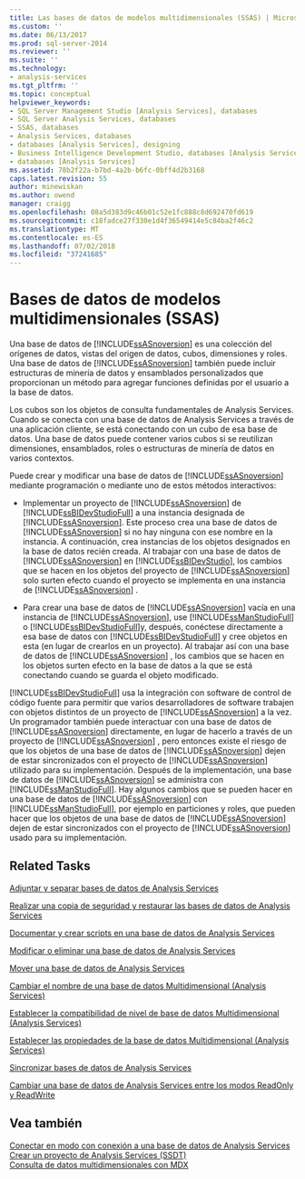 ```yaml
---
title: Las bases de datos de modelos multidimensionales (SSAS) | Microsoft Docs
ms.custom: ''
ms.date: 06/13/2017
ms.prod: sql-server-2014
ms.reviewer: ''
ms.suite: ''
ms.technology:
- analysis-services
ms.tgt_pltfrm: ''
ms.topic: conceptual
helpviewer_keywords:
- SQL Server Management Studio [Analysis Services], databases
- SQL Server Analysis Services, databases
- SSAS, databases
- Analysis Services, databases
- databases [Analysis Services], designing
- Business Intelligence Development Studio, databases [Analysis Services]
- databases [Analysis Services]
ms.assetid: 78b2f22a-b7bd-4a2b-b6fc-0bff4d2b3168
caps.latest.revision: 55
author: minewiskan
ms.author: owend
manager: craigg
ms.openlocfilehash: 08a5d383d9c46b01c52e1fc888c8d692470fd619
ms.sourcegitcommit: c18fadce27f330e1d4f36549414e5c84ba2f46c2
ms.translationtype: MT
ms.contentlocale: es-ES
ms.lasthandoff: 07/02/2018
ms.locfileid: "37241685"
---
```

# <a name="multidimensional-model-databases-ssas"></a>Bases de datos de modelos multidimensionales (SSAS)
  Una base de datos de [!INCLUDE[ssASnoversion](../../includes/ssasnoversion-md.md)] es una colección del orígenes de datos, vistas del origen de datos, cubos, dimensiones y roles. Una base de datos de [!INCLUDE[ssASnoversion](../../includes/ssasnoversion-md.md)] también puede incluir estructuras de minería de datos y ensamblados personalizados que proporcionan un método para agregar funciones definidas por el usuario a la base de datos.  
  
 Los cubos son los objetos de consulta fundamentales de Analysis Services. Cuando se conecta con una base de datos de Analysis Services a través de una aplicación cliente, se está conectando con un cubo de esa base de datos. Una base de datos puede contener varios cubos si se reutilizan dimensiones, ensamblados, roles o estructuras de minería de datos en varios contextos.  
  
 Puede crear y modificar una base de datos de [!INCLUDE[ssASnoversion](../../includes/ssasnoversion-md.md)] mediante programación o mediante uno de estos métodos interactivos:  
  
-   Implementar un proyecto de [!INCLUDE[ssASnoversion](../../includes/ssasnoversion-md.md)] de [!INCLUDE[ssBIDevStudioFull](../../includes/ssbidevstudiofull-md.md)] a una instancia designada de [!INCLUDE[ssASnoversion](../../includes/ssasnoversion-md.md)]. Este proceso crea una base de datos de [!INCLUDE[ssASnoversion](../../includes/ssasnoversion-md.md)] si no hay ninguna con ese nombre en la instancia. A continuación, crea instancias de los objetos designados en la base de datos recién creada. Al trabajar con una base de datos de [!INCLUDE[ssASnoversion](../../includes/ssasnoversion-md.md)] en [!INCLUDE[ssBIDevStudio](../../includes/ssbidevstudio-md.md)], los cambios que se hacen en los objetos del proyecto de [!INCLUDE[ssASnoversion](../../includes/ssasnoversion-md.md)] solo surten efecto cuando el proyecto se implementa en una instancia de [!INCLUDE[ssASnoversion](../../includes/ssasnoversion-md.md)] .  
  
-   Para crear una base de datos de [!INCLUDE[ssASnoversion](../../includes/ssasnoversion-md.md)] vacía en una instancia de [!INCLUDE[ssASnoversion](../../includes/ssasnoversion-md.md)], use [!INCLUDE[ssManStudioFull](../../includes/ssmanstudiofull-md.md)] o [!INCLUDE[ssBIDevStudioFull](../../includes/ssbidevstudiofull-md.md)]y, después, conéctese directamente a esa base de datos con [!INCLUDE[ssBIDevStudioFull](../../includes/ssbidevstudiofull-md.md)] y cree objetos en esta (en lugar de crearlos en un proyecto). Al trabajar así con una base de datos de [!INCLUDE[ssASnoversion](../../includes/ssasnoversion-md.md)] , los cambios que se hacen en los objetos surten efecto en la base de datos a la que se está conectando cuando se guarda el objeto modificado.  
  
 [!INCLUDE[ssBIDevStudioFull](../../includes/ssbidevstudiofull-md.md)] usa la integración con software de control de código fuente para permitir que varios desarrolladores de software trabajen con objetos distintos de un proyecto de [!INCLUDE[ssASnoversion](../../includes/ssasnoversion-md.md)] a la vez. Un programador también puede interactuar con una base de datos de [!INCLUDE[ssASnoversion](../../includes/ssasnoversion-md.md)] directamente, en lugar de hacerlo a través de un proyecto de [!INCLUDE[ssASnoversion](../../includes/ssasnoversion-md.md)] , pero entonces existe el riesgo de que los objetos de una base de datos de [!INCLUDE[ssASnoversion](../../includes/ssasnoversion-md.md)] dejen de estar sincronizados con el proyecto de [!INCLUDE[ssASnoversion](../../includes/ssasnoversion-md.md)] utilizado para su implementación. Después de la implementación, una base de datos de [!INCLUDE[ssASnoversion](../../includes/ssasnoversion-md.md)] se administra con [!INCLUDE[ssManStudioFull](../../includes/ssmanstudiofull-md.md)]. Hay algunos cambios que se pueden hacer en una base de datos de [!INCLUDE[ssASnoversion](../../includes/ssasnoversion-md.md)] con [!INCLUDE[ssManStudioFull](../../includes/ssmanstudiofull-md.md)], por ejemplo en particiones y roles, que pueden hacer que los objetos de una base de datos de [!INCLUDE[ssASnoversion](../../includes/ssasnoversion-md.md)] dejen de estar sincronizados con el proyecto de [!INCLUDE[ssASnoversion](../../includes/ssasnoversion-md.md)] usado para su implementación.  
  
## <a name="related-tasks"></a>Related Tasks  
 [Adjuntar y separar bases de datos de Analysis Services](attach-and-detach-analysis-services-databases.md)  
  
 [Realizar una copia de seguridad y restaurar las bases de datos de Analysis Services](backup-and-restore-of-analysis-services-databases.md)  
  
 [Documentar y crear scripts en una base de datos de Analysis Services](document-and-script-an-analysis-services-database.md)  
  
 [Modificar o eliminar una base de datos de Analysis Services](modify-or-delete-an-analysis-services-database.md)  
  
 [Mover una base de datos de Analysis Services](move-an-analysis-services-database.md)  
  
 [Cambiar el nombre de una base de datos Multidimensional &#40;Analysis Services&#41;](rename-a-multidimensional-database-analysis-services.md)  
  
 [Establecer la compatibilidad de nivel de base de datos Multidimensional &#40;Analysis Services&#41;](compatibility-level-of-a-multidimensional-database-analysis-services.md)  
  
 [Establecer las propiedades de la base de datos Multidimensional &#40;Analysis Services&#41;](set-multidimensional-database-properties-analysis-services.md)  
  
 [Sincronizar bases de datos de Analysis Services](synchronize-analysis-services-databases.md)  
  
 [Cambiar una base de datos de Analysis Services entre los modos ReadOnly y ReadWrite](switch-an-analysis-services-database-between-readonly-and-readwrite-modes.md)  
  
## <a name="see-also"></a>Vea también  
 [Conectar en modo con conexión a una base de datos de Analysis Services](connect-in-online-mode-to-an-analysis-services-database.md)   
 [Crear un proyecto de Analysis Services &#40;SSDT&#41;](create-an-analysis-services-project-ssdt.md)   
 [Consulta de datos multidimensionales con MDX](mdx/querying-multidimensional-data-with-mdx.md)  
  
  
